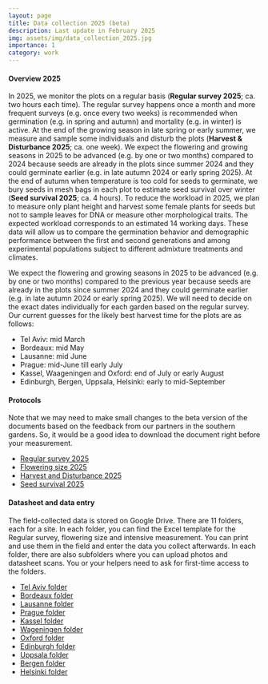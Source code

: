 ```yaml
---
layout: page
title: Data collection 2025 (beta)
description: Last update in February 2025
img: assets/img/data_collection_2025.jpg
importance: 1
category: work
---
```


#### Overview 2025

In 2025, we monitor the plots on a regular basis (**Regular survey 2025**; ca. two hours each time). The regular survey happens once a month and more frequent surveys (e.g. once every two weeks) is recommended when germination (e.g. in spring and autumn) and mortality (e.g. in winter) is active. At the end of the growing season in late spring or early summer, we measure and sample some individuals and disturb the plots (**Harvest & Disturbance 2025**; ca. one week). We expect the flowering and growing seasons in 2025 to be advanced (e.g. by one or two months) compared to 2024 because seeds are already in the plots since summer 2024 and they could germinate earlier (e.g. in late autumn 2024 or early spring 2025). At the end of autumn when temperature is too cold for seeds to germinate, we bury seeds in mesh bags in each plot to estimate seed survival over winter (**Seed survival 2025**; ca. 4 hours). To reduce the workload in 2025, we plan to measure only plant height and harvest some female plants for seeds but not to sample leaves for DNA or measure other morphological traits. The expected workload corresponds to an estimated 14 working days. These data will allow us to compare the germination behavior and demographic performance between the first and second generations and among experimental populations subject to different admixture treatments and climates. 

We expect the flowering and growing seasons in 2025 to be advanced (e.g. by one or two months) compared to the previous year because seeds are already in the plots since summer 2024 and they could germinate earlier (e.g. in late autumn 2024 or early spring 2025). We will need to decide on the exact dates individually for each garden based on the regular survey. Our current guesses for the likely best harvest time for the plots are as follows:

<ul>
  <li>Tel Aviv: mid March</li>  
  <li>Bordeaux: mid May</li>
  <li>Lausanne: mid June</li>
  <li>Prague: mid-June till early July</li>
  <li>Kassel, Waageningen and Oxford: end of July or early August</li>
  <li>Edinburgh, Bergen, Uppsala, Helsinki: early to mid-September</li>
</ul>

#### Protocols

Note that we may need to make small changes to the beta version of the documents based on the feedback from our partners in the southern gardens. 
So, it would be a good idea to download the document right before your measurement. 

<ul>
  <li> <a href="https://docs.google.com/document/d/1zqEF5fN2yxOgQMcSHEdNGLAdEFSPQ3ka/edit?usp=sharing&ouid=102358639314492490823&rtpof=true&sd=true" target="_blank">Regular survey 2025 </a> </li> 
  <li> <a href="https://docs.google.com/document/d/1Y8zwNNabRSeqv28i07iKn7mw76Yn60lI/edit?usp=sharing&ouid=102358639314492490823&rtpof=true&sd=true" target="_blank">Flowering size 2025 </a> </li> 
  <li> <a href="https://docs.google.com/document/d/1UzqNjbjI_xJ1PHzwcTF6DOB_dL9QtdwM/edit?usp=sharing&ouid=102358639314492490823&rtpof=true&sd=true" target="_blank">Harvest and Disturbance 2025 </a> </li>
  <li> <a href="https://docs.google.com/document/d/1jI5p5p2mb6KTyPmszT8qyp0GQkveDDhA/edit?usp=sharing&ouid=102358639314492490823&rtpof=true&sd=true">Seed survival 2025 </a> </li>
</ul>

####  Datasheet and data entry

The field-collected data is stored on Google Drive. There are 11 folders, each for a site. 
In each folder, you can find the Excel template for the Regular survey, flowering size and intensive measurement. 
You can print and use them in the field and enter the data you collect afterwards. 
In each folder, there are also subfolders where you can upload photos and datasheet scans. 
You or your helpers need to ask for first-time access to the folders.

<ul>
<li> <a href="https://drive.google.com/drive/folders/1N_SYFleP9o4kSz9cJU-DE9OLNsQbEJka?usp=sharing" target="_blank">Tel Aviv folder</a> </li> 
<li> <a href="https://drive.google.com/drive/folders/16LKeyzN48xk2NVFstP3jiav0iU1Y6jS8?usp=sharing" target="_blank">Bordeaux folder</a></li> 
<li><a href="https://drive.google.com/drive/folders/1Ta24oGK8K-_HRUNJLZV3_MASYYfVsNVG?usp=sharing" target="_blank">Lausanne folder</a></li> 
<li><a href="https://drive.google.com/drive/folders/1IhpCqHa3ddYhQ0prCGn8Rxyo79Vo4XC6?usp=sharing" target="_blank">Prague folder</a></li> 
<li><a href="https://drive.google.com/drive/folders/1ruts1EZ1vkrkywZNtuoeRi1iQPegxSSy?usp=sharing" target="_blank">Kassel folder</a></li> 
<li><a href="https://drive.google.com/drive/folders/1KTzKfV1WKtk_i6mj_O6yL4fk3ElcrsRl?usp=sharing" target="_blank">Wageningen folder</a></li> 
<li><a href="https://drive.google.com/drive/folders/1WGxY448lXcBIX5nvWNksXh_WWL-SZdIO?usp=sharing" target="_blank">Oxford folder</a></li> 
<li><a href="https://drive.google.com/drive/folders/1EKytUKT1O6Ni08jKj9kjW1flarpL7UOZ?usp=sharing" target="_blank">Edinburgh folder</a></li> 
<li> <a href="https://drive.google.com/drive/folders/1fLr8aeLq8YdVS7lNRWCNnUz1JEyXIuvR?usp=sharing" target="_blank">Uppsala folder</a></li> 
<li> <a href="https://drive.google.com/drive/folders/1w8bOGd7uw_6IUopaJ77xl7kp_xX09oy_?usp=sharing" target="_blank">Bergen folder</a></li> 
<li> <a href="https://drive.google.com/drive/folders/1rKJ9GSNL5yPSIcaiiB_FEZvG7NuuNewW?usp=sharing" target="_blank">Helsinki folder</a> </li> 
</ul>
